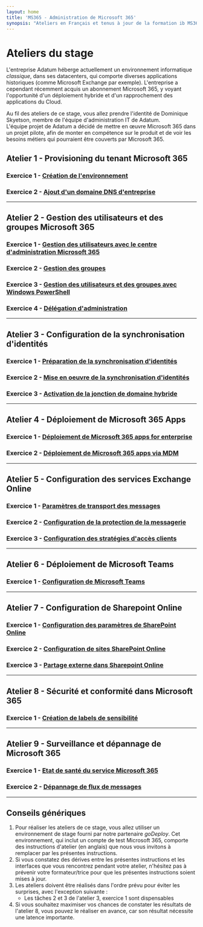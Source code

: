 ```yaml
---
layout: home
title: 'MS365 - Administration de Microsoft 365'
synopsis: "Ateliers en Français et tenus à jour de la formation ib MS365"
---
```

# Ateliers du stage
L'entreprise Adatum héberge actuellement un environnement informatique *classique*, dans ses datacenters, qui comporte diverses applications historiques (comme Microsoft Exchange par exemple). L'entreprise a cependant récemment acquis un abonnement Microsoft 365, y voyant l'opportunité d'un déploiement hybride et d'un rapprochement des applications du Cloud.  

Au fil des ateliers de ce stage, vous allez prendre l'identité de Dominique Skyetson, membre de l'équipe d'administration IT de Adatum.  
L'équipe projet de Adatum a décidé de mettre en œuvre Microsoft 365  dans un projet pilote, afin de monter en compétence sur le produit et de voir les besoins métiers qui pourraient être couverts par Microsoft 365.  

## Atelier 1 - Provisioning du tenant Microsoft 365
### Exercice 1 - [Création de l'environnement](lab1e1)
### Exercice 2 - [Ajout d'un domaine DNS d'entreprise](lab1e2)
___
## Atelier 2 - Gestion des utilisateurs et des groupes Microsoft 365
### Exercice 1 - [Gestion des utilisateurs avec le centre d'administration Microsoft 365](lab2e1)
### Exercice 2 - [Gestion des groupes](lab2e2)
### Exercice 3 - [Gestion des utilisateurs et des groupes avec Windows PowerShell](lab2e3)
### Exercice 4 - [Délégation d'administration](lab2e4)
___
## Atelier 3 - Configuration de la synchronisation d'identités
### Exercice 1 - [Préparation de la synchronisation d'identités](lab3e1)
### Exercice 2 - [Mise en oeuvre de la synchronisation d'identités](lab3e2)
### Exercice 3 - [Activation de la jonction de domaine hybride](lab3e3)
___
## Atelier 4 - Déploiement de Microsoft 365 Apps
### Exercice 1 - [Déploiement de Microsoft 365 apps for enterprise](lab4e1)
### Exercice 2 - [Déploiement de Microsoft 365 apps via MDM](lab4e2)
___
## Atelier 5 - Configuration des services Exchange Online
### Exercice 1 - [Paramètres de transport des messages](lab5e1)
### Exercice 2 - [Configuration de la protection de la messagerie](lab5e2)
### Exercice 3 - [Configuration des stratégies d'accès clients](lab5e3)
___
## Atelier 6 - Déploiement de Microsoft Teams
### Exercice 1 - [Configuration de Microsoft Teams](lab6e1)
___
## Atelier 7 - Configuration de Sharepoint Online
### Exercice 1 - [Configuration des paramètres de SharePoint Online](lab7e1)
### Exercice 2 - [Configuration de sites SharePoint Online](lab7e2)
### Exercice 3 - [Partage externe dans Sharepoint Online](lab7e3)
___
## Atelier 8 - Sécurité et conformité dans Microsoft 365
### Exercice 1 - [Création de labels de sensibilité](lab8e1)
___
## Atelier 9 - Surveillance et dépannage de Microsoft 365
### Exercice 1 - [Etat de santé du service Microsoft 365](lab9e1)
### Exercice 2 - [Dépannage de flux de messages](lab9e2)
___
## Conseils génériques
1. Pour réaliser les ateliers de ce stage, vous allez utiliser un environnement de stage fourni par notre partenaire *goDeploy*. Cet environnement, qui inclut un compte de test Microsoft 365, comporte des instructions d'atelier (en anglais) que nous vous invitons à remplacer par les présentes instructions.
1. Si vous constatez des dérives entre les présentes instructions et les interfaces que vous rencontrez pendant votre atelier, n'hésitez pas à prévenir votre formateur/trice pour que les présentes instructions soient mises à jour.  
1. Les ateliers doivent être réalisés dans l'ordre prévu pour éviter les surprises, avec l'exception suivante :
    - Les tâches 2 et 3 de l'atelier 3, exercice 1 sont dispensables
1. Si vous souhaitez maximiser vos chances de constater les résultats de l'atelier 8, vous pouvez le réaliser en avance, car son résultat nécessite une latence importante.